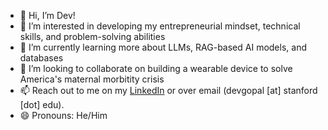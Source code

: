 - 👋 Hi, I’m Dev!
- 👀 I’m interested in developing my entrepreneurial mindset, technical skills, and problem-solving abilities
- 🌱 I’m currently learning more about LLMs, RAG-based AI models, and databases
- 💞️ I’m looking to collaborate on building a wearable device to solve America's maternal morbitity crisis
- 📫 Reach out to me on my [LinkedIn](https://LinkedIn.com/in/dev-gopal) or over email (devgopal [at] stanford [dot] edu).
- 😄 Pronouns: He/Him

<!---
dngopal/dngopal is a ✨ special ✨ repository because its `README.md` (this file) appears on your GitHub profile.
You can click the Preview link to take a look at your changes.
--->
